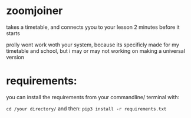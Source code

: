 # zoomjoiner

takes a timetable, and connects yyou to your lesson 2 minutes before it starts

prolly wont work woth your system, because its specificly made for my timetable and school, but i may or may not working on making a universal version

# requirements: 
you can install the requirements from your commandline/ terminal with:

`cd /your directory/`
and then:
`pip3 install -r requirements.txt`
